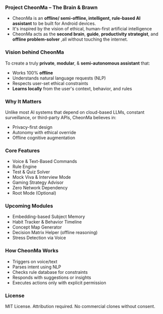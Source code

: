 ### Project CheonMa – The Brain & Brawn
  - CheonMa is an **offline/ semi-offline, intelligent, rule-based AI assistant** to be built for Android devices.
  - It's inspired by the vision of ethical, human-first artificial intelligence
  - CheonMa acts as the **second brain**, **guide**, **productivity strategist**, and **offline problem-solver** ,all without touching the internet.

### Vision behind CheonMa
To create a truly **private**, **modular**, & **semi-autonomous assistant** that:
- Works 100% **offline**
- Understands natural language requests (NLP)
- Respects user-set ethical constraints
- **Learns locally** from the user's context, behavior, and rules

### Why It Matters
Unlike most AI systems that depend on cloud-based LLMs, constant surveillance, or third-party APIs, CheonMa believes in:
- Privacy-first design
- Autonomy with ethical override
- Offline cognitive augmentation

### Core Features
- Voice & Text-Based Commands
- Rule Engine
- Test & Quiz Solver
- Mock Viva & Interview Mode
- Gaming Strategy Advisor
- Zero Network Dependency 
- Root Mode (Optional) 

### Upcoming Modules
- Embedding-based Subject Memory
- Habit Tracker & Behavior Timeline
- Concept Map Generator
- Decision Matrix Helper (offline reasoning)
- Stress Detection via Voice

### How CheonMa Works
- Triggers on voice/text
- Parses intent using NLP
- Checks rule database for constraints
- Responds with suggestions or insights
- Executes actions only with explicit permission

### License
MIT License. Attribution required. No commercial clones without consent.
